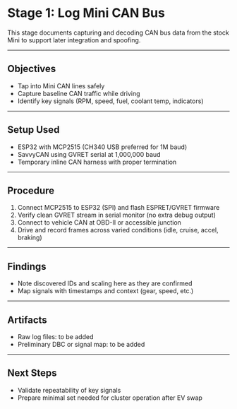 # Stage 1: Log Mini CAN Bus

This stage documents capturing and decoding CAN bus data from the stock Mini to support later integration and spoofing.

---

## Objectives

- Tap into Mini CAN lines safely
- Capture baseline CAN traffic while driving
- Identify key signals (RPM, speed, fuel, coolant temp, indicators)

---

## Setup Used

- ESP32 with MCP2515 (CH340 USB preferred for 1M baud)
- SavvyCAN using GVRET serial at 1,000,000 baud
- Temporary inline CAN harness with proper termination

---

## Procedure

1. Connect MCP2515 to ESP32 (SPI) and flash ESPRET/GVRET firmware
2. Verify clean GVRET stream in serial monitor (no extra debug output)
3. Connect to vehicle CAN at OBD-II or accessible junction
4. Drive and record frames across varied conditions (idle, cruise, accel, braking)

---

## Findings

- Note discovered IDs and scaling here as they are confirmed
- Map signals with timestamps and context (gear, speed, etc.)

---

## Artifacts

- Raw log files: to be added
- Preliminary DBC or signal map: to be added

---

## Next Steps

- Validate repeatability of key signals
- Prepare minimal set needed for cluster operation after EV swap

